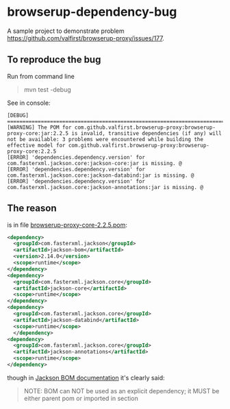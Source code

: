 # browserup-dependency-bug

A sample project to demonstrate problem https://github.com/valfirst/browserup-proxy/issues/177.

## To reproduce the bug

Run from command line
>mvn test -debug

See in console:
```
[DEBUG] =======================================================================
[WARNING] The POM for com.github.valfirst.browserup-proxy:browserup-proxy-core:jar:2.2.5 is invalid, transitive dependencies (if any) will not be available: 3 problems were encountered while building the effective model for com.github.valfirst.browserup-proxy:browserup-proxy-core:2.2.5
[ERROR] 'dependencies.dependency.version' for com.fasterxml.jackson.core:jackson-core:jar is missing. @ 
[ERROR] 'dependencies.dependency.version' for com.fasterxml.jackson.core:jackson-databind:jar is missing. @ 
[ERROR] 'dependencies.dependency.version' for com.fasterxml.jackson.core:jackson-annotations:jar is missing. @
```

## The reason
is in file [browserup-proxy-core-2.2.5.pom](https://search.maven.org/remotecontent?filepath=com/github/valfirst/browserup-proxy/browserup-proxy-core/2.2.5/browserup-proxy-core-2.2.5.pom):
```xml
<dependency>
  <groupId>com.fasterxml.jackson</groupId>
  <artifactId>jackson-bom</artifactId>
  <version>2.14.0</version>
  <scope>runtime</scope>
</dependency>
<dependency>
  <groupId>com.fasterxml.jackson.core</groupId>
  <artifactId>jackson-core</artifactId>
  <scope>runtime</scope>
</dependency>
<dependency>
  <groupId>com.fasterxml.jackson.core</groupId>
  <artifactId>jackson-databind</artifactId>
  <scope>runtime</scope>
  </dependency>
<dependency>
  <groupId>com.fasterxml.jackson.core</groupId>
  <artifactId>jackson-annotations</artifactId>
  <scope>runtime</scope>
</dependency>
```

though in [Jackson BOM documentation](https://github.com/FasterXML/jackson-bom) it's clearly said:
> NOTE: BOM can NOT be used as an explicit dependency; it MUST be either parent pom or imported in <dependencyManagement> section